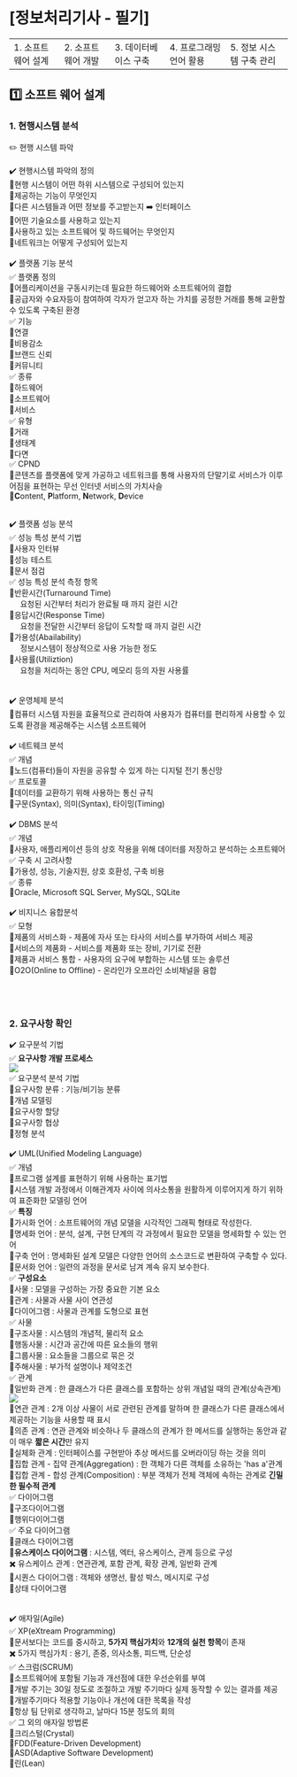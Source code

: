 # [정보처리기사 - 필기]

<table>
    <tr>
        <td><a href="#tit1" style="text-decoration: none;">1. 소프트웨어 설계</a></td>
        <td><a href="#tit2" style="text-decoration: none;">2. 소프트웨어 개발</a></td>
        <td><a href="#tit3" style="text-decoration: none;">3. 데이터베이스 구축</a></td>
        <td><a href="#tit4" style="text-decoration: none;">4. 프로그래밍 언어 활용</a></td>
        <td><a href="#tit5" style="text-decoration: none;">5. 정보 시스템 구축 관리</a></td>
    </tr>
</table>

## <p id="tit1">1️⃣ 소프트 웨어 설계</p>
### 1. 현행시스템 분석
✏️ 현행 시스템 파악<br><br>
✔️ 현행시스템 파악의 정의<br>
🔸현행 시스템이 어떤 하위 시스템으로 구성되어 있는지<br>
🔸제공하는 기능이 무엇인지<br>
🔸다른 시스템들과 어떤 정보를 주고받는지 ➡️ 인터페이스<br>
🔸어떤 기술요소를 사용하고 있는지<br>
🔸사용하고 있는 소프트웨어 및 하드웨어는 무엇인지<br>
🔸네트워크는 어떻게 구성되어 있는지
<br><br>
✔️ 플랫폼 기능 분석<br>
✅ 플랫폼 정의<br>
🔸어플리케이션을 구동시키는데 필요한 하드웨어와 소프트웨어의 결합<br>
🔸공급자와 수요자등이 참여하여 각자가 얻고자 하는 가치를 공정한 거래를 통해 교환할 수 있도록 구축된 환경<br>
✅ 기능<br> 
🔸연결<br>
🔸비용감소<br>
🔸브랜드 신뢰<br>
🔸커뮤니티<br>
✅ 종류 <br>
🔸하드웨어<br>
🔸소프트웨어<br>
🔸서비스<br>
✅ 유형 <br>
🔸거래<br>
🔸생태계<br>
🔸다면<br>
✅ CPND <br>
🔸콘텐츠를 플랫폼에 맞게 가공하고 네트워크를 통해 사용자의 단말기로 서비스가 이루어짐을 표현하는 무선 인터넷 서비스의 가치사슬<br>
🔸**C**ontent, **P**latform, **N**etwork, **D**evice
<br><br>

✔️ 플랫폼 성능 분석<br>
✅ 성능 특성 분석 기법<br>
🔸사용자 인터뷰<br>
🔸성능 테스트<br>
🔸문서 점검<br>
✅ 성능 특성 분석 측정 항목<br>
🔸반환시간(Turnaround Time)<br>
&nbsp;&nbsp;&nbsp;&nbsp;&nbsp;요청된 시간부터 처리가 완료될 때 까지 걸린 시간<br>
🔸응답시간(Response Time)<br>
&nbsp;&nbsp;&nbsp;&nbsp;&nbsp;요청을 전달한 시간부터 응답이 도착할 때 까지 걸린 시간<br>
🔸가용성(Abailability)<br>
&nbsp;&nbsp;&nbsp;&nbsp;&nbsp;정보시스템이 정상적으로 사용 가능한 정도<br>
🔸사용률(Utiliztion)<br>
&nbsp;&nbsp;&nbsp;&nbsp;&nbsp;요청을 처리하는 동안 CPU, 메모리 등의 자원 사용률<br>
<br><br>
✔️ 운영체제 분석<br>
🔸컴퓨터 시스템 자원을 효율적으로 관리하여 사용자가 컴퓨터를 편리하게 사용할 수 있도록 환경을 제공해주는 시스템 소프트웨어
<br><br>
✔️ 네트웨크 분석<br>
✅ 개념<br>
🔸노드(컴퓨터)들이 자원을 공유할 수 있게 하는 디지털 전기 통신망<br>
✅ 프로토콜<br>
🔸데이터를 교환하기 위해 사용하는 통신 규칙<br>
🔸구문(Syntax), 의미(Syntax), 타이밍(Timing)
<br><br>
✔️ DBMS 분석<br>
✅ 개념<br>
🔸사용자, 애플리케이션 등의 상호 작용을 위해 데이터를 저장하고 분석하는 소프트웨어<br>
✅ 구축 시 고려사항<br>
🔸가용성, 성능, 기술지원, 상호 호환성, 구축 비용<br>
✅ 종류<br>
🔸Oracle, Microsoft SQL Server, MySQL, SQLite
<br><br>
✔️ 비지니스 융합분석<br>
✅ 모형<br>
🔸제품의 서비스화 - 제품에 자사 또는 타사의 서비스를 부가하여 서비스 제공<br>
🔸서비스의 제품화 - 서비스를 제품화 또는 장비, 기기로 전환<br>
🔸제품과 서비스 통합 - 사용자의 요구에 부합하는 시스템 또는 솔루션<br>
🔸O2O(Online to Offline) - 온라인가 오프라인 소비채널을 융합 
<br><br><br><br>


### 2. 요구사항 확인
✔️ 요구분석 기법<br>
✅ **요구사항 개발 프로세스**<br>
![](https://velog.velcdn.com/images/soyoon36/post/fbaf239b-9237-4c8f-a422-3ee827ca487b/image.png)<br>
✅ 요구분석 분석 기법<br>
🔸요구사항 분류 : 기능/비기능 분류<br>
🔸개념 모델링<br>
🔸요구사항 할당<br>
🔸요구사항 협상<br>
🔸정형 분석
<br><br>
✔️ UML(Unified Modeling Language)<br>
✅ 개념<br>
🔸프로그램 설계를 표현하기 위해 사용하는 표기법<br>
🔸시스템 개발 과정에서 이해관계자 사이에 의사소통을 원활하게 이루어지게 하기 위하여 표준화한 모델링 언어<br>
✅ **특징**<br>
🔸가시화 언어 : 소프트웨어의 개념 모델을 시각적인 그래픽 형태로 작성한다.<br>
🔸명세화 언어 : 분석, 설계, 구현 단계의 각 과정에서 필요한 모델을 명세화할 수 있는 언어<br>
🔸구축 언어 : 명세화된 설계 모델은 다양한 언어의 소스코드로 변환하여 구축할 수 있다.<br>
🔸문서화 언어 : 일련의 과정을 문서로 남겨 계속 유지 보수한다.<br>
✅ **구성요소**<br>
🔸사물 : 모델을 구성하는 가장 중요한 기본 요소<br>
🔸관계 : 사물과 사물 사이 연관성<br>
🔸다이어그램 : 사물과 관계를 도형으로 표현<br>
✅ 사물<br>
🔸구조사물 : 시스템의 개념적, 물리적 요소<br>
🔸행동사물 : 시간과 공간에 따른 요소들의 행위<br>
🔸그룹사물 : 요소들을 그룹으로 묶은 것<br>
🔸주해사물 : 부가적 설명이나 제약조건<br>
✅ 관계<br>
🔸일반화 관계 : 한 클래스가 다른 클래스를 포함하는 상위 개념일 때의 관계(상속관계)<br>
![](https://velog.velcdn.com/images/soyoon36/post/12522525-0b70-4fdc-ba1f-66e85b9e8815/image.png)<br>
🔸연관 관계 : 2개 이상 사물이 서로 관련된 관계를 말하며 한 클래스가 다른 클래스에서 제공하는 기능을 사용할 때 표시<br>
🔸의존 관계 : 연관 관계와 비슷하나 두 클래스의 관계가 한 메서드를 실행하는 동안과 같이 매우 **짧은 시간**만 유지<br>
🔸실체화 관계 : 인터페이스를 구현받아 추상 메서드를 오버라이딩 하는 것을 의미 <br>
🔸집합 관계 - 집약 관계(Aggregation) : 한 객체가 다른 객체를 소유하는 'has a'관계<br>
🔸집합 관계 - 합성 관계(Composition) : 부분 객체가 전체 객체에 속하는 관계로 **긴밀한 필수적 관계**<br>
✅ 다이어그램<br>
🔸구조다이어그램<br>
🔸행위다이어그램<br>
✅ 주요 다이어그램<br>
🔸클래스 다이어그램<br>
🔸**유스케이스 다이어그램** : 시스템, 엑터, 유스케이스, 관계 등으로 구성<br>
✖️ 유스케이스 관계 : 연관관계, 포함 관계, 확장 관계, 일반화 관계<br>
🔸시퀀스 다이어그램 : 객체와 생명선, 활성 박스, 메시지로 구성<br>
🔸상태 다이어그램<br>
<br><br>
✔️ 애자일(Agile)<br>
✅ XP(eXtream Programming)<br>
🔸문서보다는 코드를 중시하고, **5가지 핵심가치**와 **12개의 실천 항목**이 존재<br>
✖️ 5가지 핵심가치 : 용기, 존중, 의사소통, 피드백, 단순성 <br>
✅ 스크럼(SCRUM)<br>
🔸소프트웨어에 포함될 기능과 개선점에 대한 우선순위를 부여<br>
🔸개발 주기는 30일 정도로 조절하고 개발 주기마다 실제 동작할 수 있는 결과를 제공<br>
🔸개발주기마다 적용할 기능이나 개선에 대한 목록을 작성<br>
🔸항상 팀 단위로 생각하고, 날마다 15분 정도의 회의<br>
✅ 그 외의 애자일 방법론<br>
🔸크리스털(Crystal)<br>
🔸FDD(Feature-Driven Development)<br>
🔸ASD(Adaptive Software Development)<br>
🔸린(Lean)